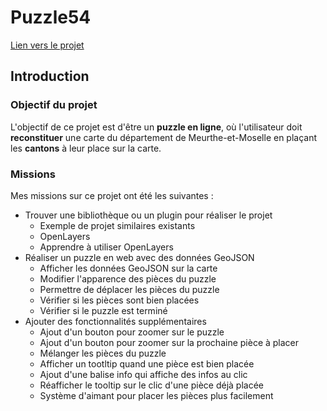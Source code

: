 # Puzzle54

<script setup>
import CustomContainer from '/components/CustomContainer.vue'
</script>

<custom-container type="info">
<p><a target="_blank" href="https://webcarto.infogeo54.fr/index.php/view/map?repository=public&project=puzzle_cd54">Lien vers le projet</a></p>
</custom-container>

## Introduction

### Objectif du projet

L'objectif de ce projet est d'être un **puzzle en ligne**, où l'utilisateur doit **reconstituer** une carte du département de Meurthe-et-Moselle en plaçant les **cantons** à leur place sur la carte.

### Missions

Mes missions sur ce projet ont été les suivantes :
- Trouver une bibliothèque ou un plugin pour réaliser le projet
    - Exemple de projet similaires existants
    - OpenLayers
    - Apprendre à utiliser OpenLayers
- Réaliser un puzzle en web avec des données GeoJSON
    - Afficher les données GeoJSON sur la carte
    - Modifier l'apparence des pièces du puzzle
    - Permettre de déplacer les pièces du puzzle
    - Vérifier si les pièces sont bien placées
    - Vérifier si le puzzle est terminé
- Ajouter des fonctionnalités supplémentaires
    - Ajout d'un bouton pour zoomer sur le puzzle
    - Ajout d'un bouton pour zoomer sur la prochaine pièce à placer
    - Mélanger les pièces du puzzle
    - Afficher un tootltip quand une pièce est bien placée
    - Ajout d'une balise info qui affiche des infos au clic
    - Réafficher le tooltip sur le clic d'une pièce déjà placée
    - Système d'aimant pour placer les pièces plus facilement